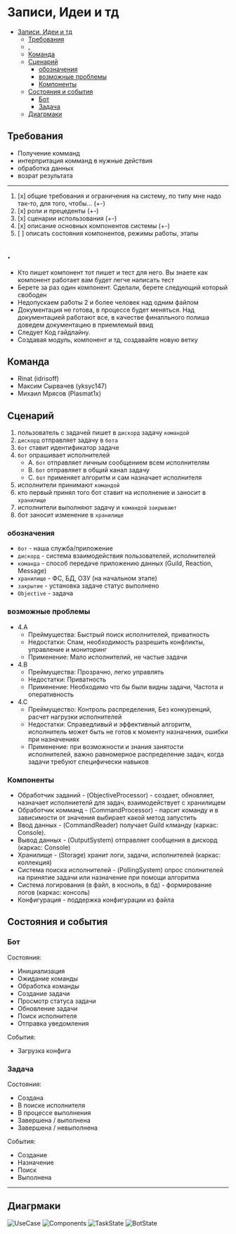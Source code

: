 # Записи, Идеи и тд

<!-- TOC -->

- [Записи, Идеи и тд](#%D0%B7%D0%B0%D0%BF%D0%B8%D1%81%D0%B8-%D0%B8%D0%B4%D0%B5%D0%B8-%D0%B8-%D1%82%D0%B4)
    - [Требования](#%D1%82%D1%80%D0%B5%D0%B1%D0%BE%D0%B2%D0%B0%D0%BD%D0%B8%D1%8F)
    - [.](#)
    - [Команда](#%D0%BA%D0%BE%D0%BC%D0%B0%D0%BD%D0%B4%D0%B0)
    - [Сценарий](#%D1%81%D1%86%D0%B5%D0%BD%D0%B0%D1%80%D0%B8%D0%B9)
        - [обозначения](#%D0%BE%D0%B1%D0%BE%D0%B7%D0%BD%D0%B0%D1%87%D0%B5%D0%BD%D0%B8%D1%8F)
        - [возможные проблемы](#%D0%B2%D0%BE%D0%B7%D0%BC%D0%BE%D0%B6%D0%BD%D1%8B%D0%B5-%D0%BF%D1%80%D0%BE%D0%B1%D0%BB%D0%B5%D0%BC%D1%8B)
        - [Компоненты](#%D0%BA%D0%BE%D0%BC%D0%BF%D0%BE%D0%BD%D0%B5%D0%BD%D1%82%D1%8B)
    - [Состояния и события](#%D1%81%D0%BE%D1%81%D1%82%D0%BE%D1%8F%D0%BD%D0%B8%D1%8F-%D0%B8-%D1%81%D0%BE%D0%B1%D1%8B%D1%82%D0%B8%D1%8F)
        - [Бот](#%D0%B1%D0%BE%D1%82)
        - [Задача](#%D0%B7%D0%B0%D0%B4%D0%B0%D1%87%D0%B0)
    - [Диагрмаки](#%D0%B4%D0%B8%D0%B0%D0%B3%D1%80%D0%BC%D0%B0%D0%BA%D0%B8)

<!-- /TOC -->

## Требования

* Получение комманд
* интерпритация комманд в нужные действия
* обработка данных
* возрат результата

---

1. [x] общие требования и ограничения на систему, по типу мне надо так-то, для того, чтобы… (+-)
2. [x] роли и прецеденты (+-)
3. [x] сценарии использования (+-)
4. [x] описание основных компонентов системы (+-)
5. [ ] описать состояния компонентов, режимы работы, этапы

## .

* Кто пишет компонент тот пишет и тест для него. Вы знаете как компонент работает вам будет легче написать тест
* Берете за раз один компонент. Сделали, берете следующий который свободен
* Недопускаем работы 2 и более человек над одним файлом 
* Документация не готова, в процессе будет меняться. Над документацией работают все, в качестве финалльного полиша доведем документацию в приемлемый ввид
* Следует Код гайдлайну.
* Создавая модуль, компонент и тд, создавайте новую ветку

## Команда

* Rinat (idrisoff)
* Максим Сырвачев (yksyc147)
* Михаил Мрясов (Plasmat1x)

## Сценарий

1. пользователь с задачей пишет в `дискорд` задачу `командой`
2. `дискорд` отправляет задачу в `бота`
3. `бот` ставит идентификатор задаче
4. `бот` опрашивает исполнителей
   *  A. `бот` отправляет личным сообщением всем исполнителям
   *  B. `бот` отправляет в общий канал задачу
   *  C. `бот` применяет алгоритм и сам назначает исполнителя
5. исполнители принимают `командой`
6. кто первый принял того бот ставит на исполнение и заносит в `хранилище`
7. исполнители выполняют задачу и `командой` `закрывают`
8. бот заносит изменение в `хранилище`

### обозначения

* `бот` - наша служба/приложение
* `дискорд` - система взаимодействия пользователей, исполнителей
* `команда` - способ передаче приложению данных (Guild, Reaction, Message)
* `хранилище` - ФС, БД, ОЗУ (на начальном этапе)
* `закрытие` - установка задаче статус выполнено
* `Objective` - задача

### возможные проблемы

* 4.A 
  * Преймущества: Быстрый поиск исполнителей, приватность
  * Недостатки: Спам, необходимость разрешить конфликты, управление и мониторинг
  * Применение: Мало исполнителий, не частые задачи
* 4.B
  * Преймущества: Прозрачно, легко управлять
  * Недостатки: Приватность
  * Применение: Необходимо что бы были видны задачи, Частота и оперативность
* 4.C
  * Преймущество: Контроль распределения, Без конкуренций, расчет нагрузки исполнителей
  * Недостатки: Справедливый и эффективный алгоритм, исполнитель может быть не готов к моменту назначения, ошибки при назначениях
  * Применение: при возможности и знания занятости исполнителей, важно равномерное распределение задач, когда задачи требуют специфически навыков 

### Компоненты

* Обработчик заданий - (ObjectiveProcessor) - создает, обновляет, назначает исполниетелй для задач, взаимодействует с хранилищем 
* Обработчик комманд - (CommandProcessor) - парсит команду и в зависимости от значения выбирает какой метод запустить
* Ввод данных - (CommandReader) получает Guild клманду (каркаc: Console).
* Вывод данных - (OutputSystem) отправляет сообщения в дискорд (каркас: Console)
* Хранилище - (Storage) хранит логи, задачи, исполнителей (каркас: коллекция)
* Система поиска исполнителей - (PollingSystem) опрос сполнителей на принятие задачи или назначение при помощи алгоритма
* Система логирования (в файл, в косноль, в бд) - формирование логов (каркас: консоль)
* Конфигурация - поддержка конфигурации из файла

## Состояния и события

### Бот
Состояния:

* Инициализация
* Ожидание команды
* Обработка команды
* Создание задачи
* Просмотр статуса задачи
* Обновление задачи
* Поиск исполнителя
* Отправка уведомления

События:

* Загрузка конфига 

### Задача

Состояния:

* Создана
* В поиске исполнителя
* В процессе выполнения
* Завершена / выполнена
* Завершена / невыполнена
  
События:

* Создание
* Назначение
* Поиск
* Выполнена

---

## Диагрмаки

![UseCase](./Doc/puml.out/UseCase.svg)
![Components](./Doc/puml.out/Components.svg)
![TaskState](./Doc/puml.out/TaskState.svg)
![BotState](./Doc/puml.out/BotState.svg)